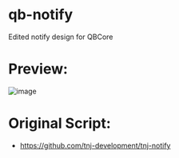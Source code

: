 # qb-notify
Edited notify design for QBCore

# Preview:

![image](https://user-images.githubusercontent.com/89866234/171038388-36f4a9c6-3f67-4b22-b5b0-983c34fb1156.png)

# Original Script:
- https://github.com/tnj-development/tnj-notify
